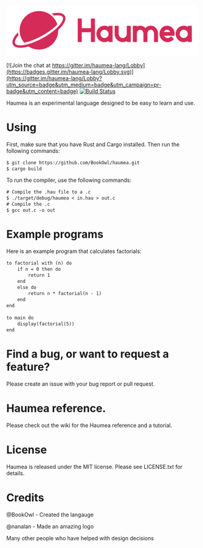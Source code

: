 <div align='center'>
  <img src='haumea.png' alt='Haumea'>
</div>

[![Join the chat at https://gitter.im/haumea-lang/Lobby](https://badges.gitter.im/haumea-lang/Lobby.svg)](https://gitter.im/haumea-lang/Lobby?utm_source=badge&utm_medium=badge&utm_campaign=pr-badge&utm_content=badge) [![Build Status](https://travis-ci.org/BookOwl/haumea.svg?branch=master)](https://travis-ci.org/BookOwl/haumea)

Haumea is an experimental language designed to be easy to learn and use.
# Using

First, make sure that you have Rust and Cargo installed. Then run the following commands:

```
$ git clone https://github.com/BookOwl/haumea.git
$ cargo build
```

To run the compiler, use the following commands:

```
# Compile the .hau file to a .c
$ ./target/debug/haumea < in.hau > out.c
# Compile the .c
$ gcc out.c -o out
```

# Example programs

Here is an example program that calculates factorials:

```
to factorial with (n) do
    if n = 0 then do
        return 1
    end
    else do
        return n * factorial(n - 1)
    end
end

to main do
    display(factorial(5))
end
```

# Find a bug, or want to request a feature?
Please create an issue with your bug report or pull request.

# Haumea reference.
Please check out the wiki for the Haumea reference and a tutorial.

# License
Haumea is released under the MIT license. Please see LICENSE.txt for details.

# Credits
@BookOwl - Created the langauge

@nanalan - Made an amazing logo

Many other people who have helped with design decisions

